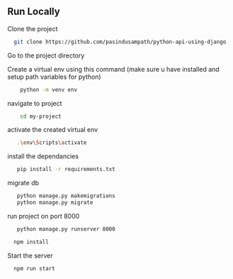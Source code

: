 
## Run Locally

Clone the project

```bash
  git clone https://github.com/pasindusampath/python-api-using-django
```

Go to the project directory

Create a virtual env using this command
(make sure u have installed and setup path variables for python)
```bash
    python -m venv env
```

navigate to project 
```bash
    cd my-project
```

activate the created virtual env
```bash
   .\env\Scripts\activate
```

install the dependancies
```bash
   pip install -r requirements.txt
```

migrate db
```bash
   python manage.py makemigrations
   python manage.py migrate
```

run project on port 8000
```bash
   python manage.py runserver 8000
```




```bash
  npm install
```

Start the server

```bash
  npm run start
```

